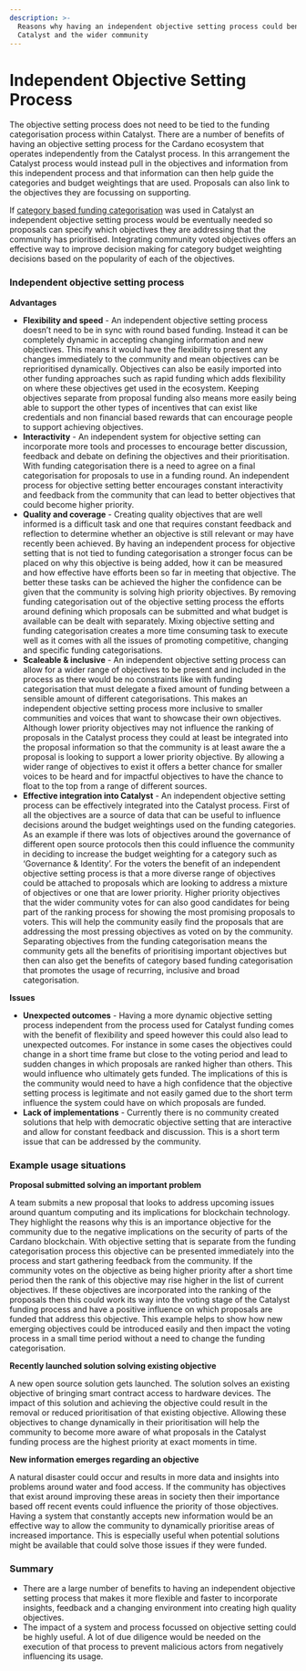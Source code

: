 ```yaml
---
description: >-
  Reasons why having an independent objective setting process could benefit both
  Catalyst and the wider community
---
```


# Independent Objective Setting Process

The objective setting process does not need to be tied to the funding categorisation process within Catalyst. There are a number of benefits of having an objective setting process for the Cardano ecosystem that operates independently from the Catalyst process. In this arrangement the Catalyst process would instead pull in the objectives and information from this independent process and that information can then help guide the categories and budget weightings that are used. Proposals can also link to the objectives they are focussing on supporting.



If [category based funding categorisation](objective-vs-category-based-funding-categorisation.md) was used in Catalyst an independent objective setting process would be eventually needed so proposals can specify which objectives they are addressing that the community has prioritised. Integrating community voted objectives offers an effective way to improve decision making for category budget weighting decisions based on the popularity of each of the objectives.



### Independent objective setting process

**Advantages**

* **Flexibility and speed** - An independent objective setting process doesn’t need to be in sync with round based funding. Instead it can be completely dynamic in accepting changing information and new objectives. This means it would have the flexibility to present any changes immediately to the community and mean objectives can be reprioritised dynamically. Objectives can also be easily imported into other funding approaches such as rapid funding which adds flexibility on where these objectives get used in the ecosystem. Keeping objectives separate from proposal funding also means more easily being able to support the other types of incentives that can exist like credentials and non financial based rewards that can encourage people to support achieving objectives.
* **Interactivity** - An independent system for objective setting can incorporate more tools and processes to encourage better discussion, feedback and debate on defining the objectives and their prioritisation. With funding categorisation there is a need to agree on a final categorisation for proposals to use in a funding round. An independent process for objective setting better encourages constant interactivity and feedback from the community that can lead to better objectives that could become higher priority.
* **Quality and coverage** - Creating quality objectives that are well informed is a difficult task and one that requires constant feedback and reflection to determine whether an objective is still relevant or may have recently been achieved. By having an independent process for objective setting that is not tied to funding categorisation a stronger focus can be placed on why this objective is being added, how it can be measured and how effective have efforts been so far in meeting that objective. The better these tasks can be achieved the higher the confidence can be given that the community is solving high priority objectives. By removing funding categorisation out of the objective setting process the efforts around defining which proposals can be submitted and what budget is available can be dealt with separately. Mixing objective setting and funding categorisation creates a more time consuming task to execute well as it comes with all the issues of promoting competitive, changing and specific funding categorisations.
* **Scaleable & inclusive** - An independent objective setting process can allow for a wider range of objectives to be present and included in the process as there would be no constraints like with funding categorisation that must delegate a fixed amount of funding between a sensible amount of different categorisations. This makes an independent objective setting process more inclusive to smaller communities and voices that want to showcase their own objectives. Although lower priority objectives may not influence the ranking of proposals in the Catalyst process they could at least be integrated into the proposal information so that the community is at least aware the a proposal is looking to support a lower priority objective. By allowing a wider range of objectives to exist it offers a better chance for smaller voices to be heard and for impactful objectives to have the chance to float to the top from a range of different sources.
* **Effective integration into Catalyst** - An independent objective setting process can be effectively integrated into the Catalyst process. First of all the objectives are a source of data that can be useful to influence decisions around the budget weightings used on the funding categories. As an example if there was lots of objectives around the governance of different open source protocols then this could influence the community in deciding to increase the budget weighting for a category such as ‘Governance & Identity’. For the voters the benefit of an independent objective setting process is that a more diverse range of objectives could be attached to proposals which are looking to address a mixture of objectives or one that are lower priority. Higher priority objectives that the wider community votes for can also good candidates for being part of the ranking process for showing the most promising proposals to voters. This will help the community easily find the proposals that are addressing the most pressing objectives as voted on by the community. Separating objectives from the funding categorisation means the community gets all the benefits of prioritising important objectives but then can also get the benefits of category based funding categorisation that promotes the usage of recurring, inclusive and broad categorisation.



**Issues**

* **Unexpected outcomes** - Having a more dynamic objective setting process independent from the process used for Catalyst funding comes with the benefit of flexibility and speed however this could also lead to unexpected outcomes. For instance in some cases the objectives could change in a short time frame but close to the voting period and lead to sudden changes in which proposals are ranked higher than others. This would influence who ultimately gets funded. The implications of this is the community would need to have a high confidence that the objective setting process is legitimate and not easily gamed due to the short term influence the system could have on which proposals are funded.
* **Lack of implementations** - Currently there is no community created solutions that help with democratic objective setting that are interactive and allow for constant feedback and discussion. This is a short term issue that can be addressed by the community.



### Example usage situations

**Proposal submitted solving an important problem**

A team submits a new proposal that looks to address upcoming issues around quantum computing and its implications for blockchain technology. They highlight the reasons why this is an importance objective for the community due to the negative implications on the security of parts of the Cardano blockchain. With objective setting that is separate from the funding categorisation process this objective can be presented immediately into the process and start gathering feedback from the community. If the community votes on the objective as being higher priority after a short time period then the rank of this objective may rise higher in the list of current objectives. If these objectives are incorporated into the ranking of the proposals then this could work its way into the voting stage of the Catalyst funding process and have a positive influence on which proposals are funded that address this objective. This example helps to show how new emerging objectives could be introduced easily and then impact the voting process in a small time period without a need to change the funding categorisation.



**Recently launched solution solving existing objective**

A new open source solution gets launched. The solution solves an existing objective of bringing smart contract access to hardware devices. The impact of this solution and achieving the objective could result in the removal or reduced prioritisation of that existing objective. Allowing these objectives to change dynamically in their prioritisation will help the community to become more aware of what proposals in the Catalyst funding process are the highest priority at exact moments in time.



**New information emerges regarding an objective**

A natural disaster could occur and results in more data and insights into problems around water and food access. If the community has objectives that exist around improving these areas in society then their importance based off recent events could influence the priority of those objectives. Having a system that constantly accepts new information would be an effective way to allow the community to dynamically prioritise areas of increased importance. This is especially useful when potential solutions might be available that could solve those issues if they were funded.



### Summary

* There are a large number of benefits to having an independent objective setting process that makes it more flexible and faster to incorporate insights, feedback and a changing environment into creating high quality objectives.
* The impact of a system and process focussed on objective setting could be highly useful. A lot of due diligence would be needed on the execution of that process to prevent malicious actors from negatively influencing its usage.

